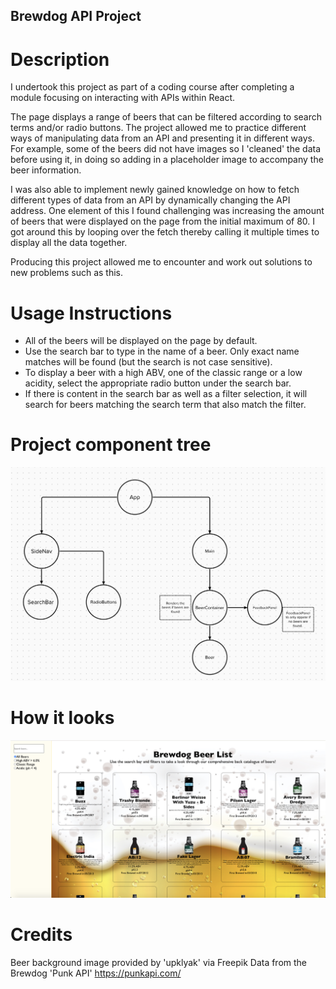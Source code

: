 ## Brewdog API Project

# Description
I undertook this project as part of a coding course after completing a module focusing on interacting with APIs within React. 

The page displays a range of beers that can be filtered according to search terms and/or radio buttons. The project allowed me to practice different ways of manipulating data from an API and presenting it in different ways. For example, some of the beers did not have images so I 'cleaned' the data before using it, in doing so adding in a placeholder image to accompany the beer information. 

I was also able to implement newly gained knowledge on how to fetch different types of data from an API by dynamically changing the API address. One element of this I found challenging was increasing the amount of beers that were displayed on the page from the initial maximum of 80. I got around this by looping over the fetch thereby calling it multiple times to display all the data together. 

Producing this project allowed me to encounter and work out solutions to new problems such as this.

# Usage Instructions
* All of the beers will be displayed on the page by default.
* Use the search bar to type in the name of a beer. Only exact name matches will be found (but the search is not case sensitive).
* To display a beer with a high ABV, one of the classic range or a low acidity, select the appropriate radio button under the search bar. 
* If there is content in the search bar as well as a filter selection, it will search for beers matching the search term that also match the filter. 


# Project component tree
![component tree](src/images/component-tree.png)

# How it looks
![testing](src/images/project-screenshot.png)

# Credits
Beer background image provided by 'upklyak' via Freepik
Data from the Brewdog 'Punk API' https://punkapi.com/

